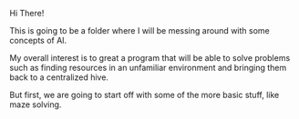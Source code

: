 Hi There!

This is going to be a folder where I will be messing around with some concepts of AI.

My overall interest is to great a program that will be able to solve problems such as finding resources in an unfamiliar environment and bringing them back to a centralized hive. 

But first, we are going to start off with some of the more basic stuff, like maze solving.


